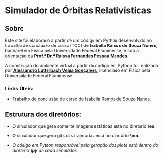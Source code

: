 # Simulador de Órbitas Relativísticas

## Sobre

Este site foi elaborado a partir de um código em Python desenvolvido no trabalho de conclusão de curso (TCC) de <b>Isabella Ramos de Souza Nunes</b>, bacharel em Física pela Universidade Federal Fluminense, e sob a orientação da <b><a href="https://sites.google.com/view/raissamendes/homepage">Prof.ª Dr.ª Raissa Fernandes Pessoa Mendes</a></b>.

A construção do ambiente virtual a partir do código em Python foi realizada por <b><a href="http://lutterbach.me/">Alessandro Lutterbach Veiga Gonçalves</a></b>, licenciado em Física pela Universidade Federal Fluminense.

### Links Úteis:

* <a href="https://app.uff.br/riuff/handle/1/22383">Trabalho de conclusão de curso de Isabella Ramos de Souza Nunes.</a>

## Estrutura dos diretórios:

- O simulador que gera somente imagens estáticas está no diretório **\es**.

- O simulador que gera gifs das trajetórias está no diretório **\em**.

- *O código em Python responsável pela geração dos plots está dentro do diretório **\py** de cada simulador.*